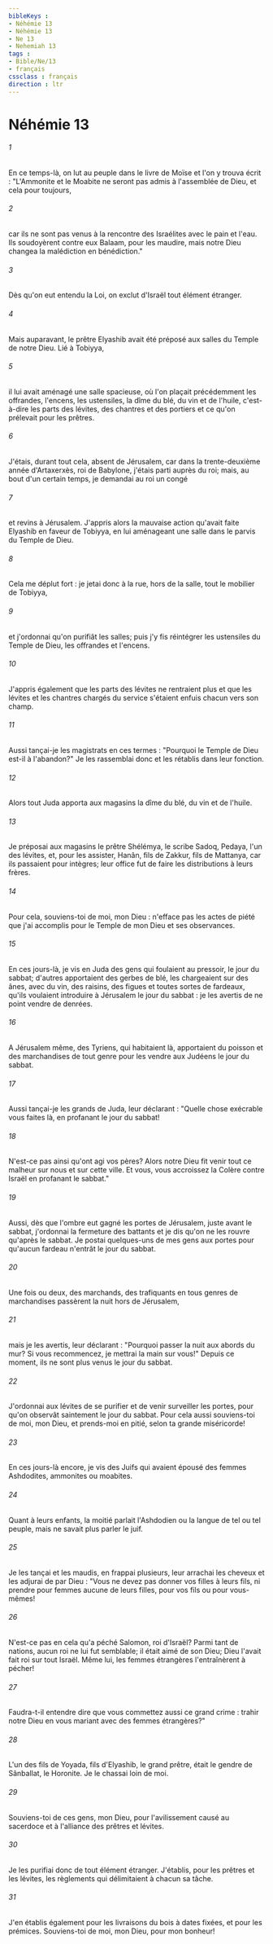 ```yaml
---
bibleKeys : 
- Néhémie 13
- Néhémie 13
- Ne 13
- Nehemiah 13
tags : 
- Bible/Ne/13
- français
cssclass : français
direction : ltr
---
```


# Néhémie 13

###### 1
En ce temps-là, on lut au peuple dans le livre de Moïse et l'on y trouva écrit : "L'Ammonite et le Moabite ne seront pas admis à l'assemblée de Dieu, et cela pour toujours,
###### 2
car ils ne sont pas venus à la rencontre des Israélites avec le pain et l'eau. Ils soudoyèrent contre eux Balaam, pour les maudire, mais notre Dieu changea la malédiction en bénédiction."
###### 3
Dès qu'on eut entendu la Loi, on exclut d'Israël tout élément étranger.
###### 4
Mais auparavant, le prêtre Elyashib avait été préposé aux salles du Temple de notre Dieu. Lié à Tobiyya,
###### 5
il lui avait aménagé une salle spacieuse, où l'on plaçait précédemment les offrandes, l'encens, les ustensiles, la dîme du blé, du vin et de l'huile, c'est-à-dire les parts des lévites, des chantres et des portiers et ce qu'on prélevait pour les prêtres.
###### 6
J'étais, durant tout cela, absent de Jérusalem, car dans la trente-deuxième année d'Artaxerxès, roi de Babylone, j'étais parti auprès du roi; mais, au bout d'un certain temps, je demandai au roi un congé
###### 7
et revins à Jérusalem. J'appris alors la mauvaise action qu'avait faite Elyashib en faveur de Tobiyya, en lui aménageant une salle dans le parvis du Temple de Dieu.
###### 8
Cela me déplut fort : je jetai donc à la rue, hors de la salle, tout le mobilier de Tobiyya,
###### 9
et j'ordonnai qu'on purifiât les salles; puis j'y fis réintégrer les ustensiles du Temple de Dieu, les offrandes et l'encens.
###### 10
J'appris également que les parts des lévites ne rentraient plus et que les lévites et les chantres chargés du service s'étaient enfuis chacun vers son champ.
###### 11
Aussi tançai-je les magistrats en ces termes : "Pourquoi le Temple de Dieu est-il à l'abandon?" Je les rassemblai donc et les rétablis dans leur fonction.
###### 12
Alors tout Juda apporta aux magasins la dîme du blé, du vin et de l'huile.
###### 13
Je préposai aux magasins le prêtre Shélémya, le scribe Sadoq, Pedaya, l'un des lévites, et, pour les assister, Hanân, fils de Zakkur, fils de Mattanya, car ils passaient pour intègres; leur office fut de faire les distributions à leurs frères.
###### 14
Pour cela, souviens-toi de moi, mon Dieu : n'efface pas les actes de piété que j'ai accomplis pour le Temple de mon Dieu et ses observances.
###### 15
En ces jours-là, je vis en Juda des gens qui foulaient au pressoir, le jour du sabbat; d'autres apportaient des gerbes de blé, les chargeaient sur des ânes, avec du vin, des raisins, des figues et toutes sortes de fardeaux, qu'ils voulaient introduire à Jérusalem le jour du sabbat : je les avertis de ne point vendre de denrées.
###### 16
A Jérusalem même, des Tyriens, qui habitaient là, apportaient du poisson et des marchandises de tout genre pour les vendre aux Judéens le jour du sabbat.
###### 17
Aussi tançai-je les grands de Juda, leur déclarant : "Quelle chose exécrable vous faites là, en profanant le jour du sabbat!
###### 18
N'est-ce pas ainsi qu'ont agi vos pères? Alors notre Dieu fit venir tout ce malheur sur nous et sur cette ville. Et vous, vous accroissez la Colère contre Israël en profanant le sabbat."
###### 19
Aussi, dès que l'ombre eut gagné les portes de Jérusalem, juste avant le sabbat, j'ordonnai la fermeture des battants et je dis qu'on ne les rouvre qu'après le sabbat. Je postai quelques-uns de mes gens aux portes pour qu'aucun fardeau n'entrât le jour du sabbat.
###### 20
Une fois ou deux, des marchands, des trafiquants en tous genres de marchandises passèrent la nuit hors de Jérusalem,
###### 21
mais je les avertis, leur déclarant : "Pourquoi passer la nuit aux abords du mur? Si vous recommencez, je mettrai la main sur vous!" Depuis ce moment, ils ne sont plus venus le jour du sabbat.
###### 22
J'ordonnai aux lévites de se purifier et de venir surveiller les portes, pour qu'on observât saintement le jour du sabbat. Pour cela aussi souviens-toi de moi, mon Dieu, et prends-moi en pitié, selon ta grande miséricorde!
###### 23
En ces jours-là encore, je vis des Juifs qui avaient épousé des femmes Ashdodites, ammonites ou moabites.
###### 24
Quant à leurs enfants, la moitié parlait l'Ashdodien ou la langue de tel ou tel peuple, mais ne savait plus parler le juif.
###### 25
Je les tançai et les maudis, en frappai plusieurs, leur arrachai les cheveux et les adjurai de par Dieu : "Vous ne devez pas donner vos filles à leurs fils, ni prendre pour femmes aucune de leurs filles, pour vos fils ou pour vous-mêmes!
###### 26
N'est-ce pas en cela qu'a péché Salomon, roi d'Israël? Parmi tant de nations, aucun roi ne lui fut semblable; il était aimé de son Dieu; Dieu l'avait fait roi sur tout Israël. Même lui, les femmes étrangères l'entraînèrent à pécher!
###### 27
Faudra-t-il entendre dire que vous commettez aussi ce grand crime : trahir notre Dieu en vous mariant avec des femmes étrangères?"
###### 28
L'un des fils de Yoyada, fils d'Elyashib, le grand prêtre, était le gendre de Sânballat, le Horonite. Je le chassai loin de moi.
###### 29
Souviens-toi de ces gens, mon Dieu, pour l'avilissement causé au sacerdoce et à l'alliance des prêtres et lévites.
###### 30
Je les purifiai donc de tout élément étranger. J'établis, pour les prêtres et les lévites, les règlements qui délimitaient à chacun sa tâche.
###### 31
J'en établis également pour les livraisons du bois à dates fixées, et pour les prémices. Souviens-toi de moi, mon Dieu, pour mon bonheur!
